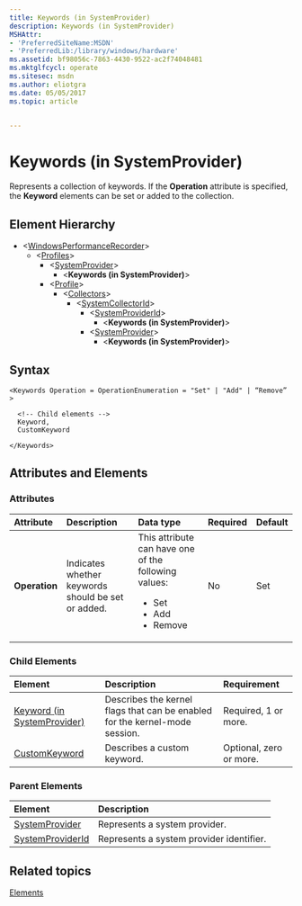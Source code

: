 ```yaml
---
title: Keywords (in SystemProvider)
description: Keywords (in SystemProvider)
MSHAttr:
- 'PreferredSiteName:MSDN'
- 'PreferredLib:/library/windows/hardware'
ms.assetid: bf98056c-7863-4430-9522-ac2f74048481
ms.mktglfcycl: operate
ms.sitesec: msdn
ms.author: eliotgra
ms.date: 05/05/2017
ms.topic: article


---
```



# Keywords (in SystemProvider)

Represents a collection of keywords. If the **Operation** attribute is specified, the **Keyword** elements can be set or added to the collection.


## Element Hierarchy

* \<[WindowsPerformanceRecorder](windowsperformancerecorder.md)\>
  * \<[Profiles](profiles.md)\>
    * \<[SystemProvider](systemprovider.md)\>
      * \<**Keywords (in SystemProvider)**\>
    * \<[Profile](profile-wpr.md)\>
      * \<[Collectors](collectors.md)\>
        * \<[SystemCollectorId](systemcollectorid.md)\>
          * \<[SystemProviderId](systemproviderid.md)\>
            * \<**Keywords (in SystemProvider)**\>
          * \<[SystemProvider](systemprovider.md)\>
            * \<**Keywords (in SystemProvider)**\>


## Syntax

```
<Keywords Operation = OperationEnumeration = "Set" | "Add" | “Remove” >

  <!-- Child elements -->
  Keyword,
  CustomKeyword

</Keywords>
```


## Attributes and Elements


### Attributes

| Attribute     | Description                                        | Data type                                                                                                 | Required | Default |
| :------------ | :------------------------------------------------- | :-------------------------------------------------------------------------------------------------------- | :------- | :------ |
| **Operation** | Indicates whether keywords should be set or added. | This attribute can have one of the following values: <ul> <li>Set</li> <li>Add</li> <li>Remove</li> </ul> | No       | Set     |


### Child Elements

| Element                                                       | Description                                                                 | Requirement             |
| :------------------------------------------------------------ | :-------------------------------------------------------------------------- | :---------------------- |
| [Keyword (in SystemProvider)](keyword--in-systemprovider-.md) | Describes the kernel flags that can be enabled for the kernel-mode session. | Required, 1 or more.    |
| [CustomKeyword](customkeyword.md)                             | Describes a custom keyword.                                                 | Optional, zero or more. |


### Parent Elements

| Element                                 | Description                              |
| :-------------------------------------- | :--------------------------------------- |
| [SystemProvider](systemprovider.md)     | Represents a system provider.            |
| [SystemProviderId](systemproviderid.md) | Represents a system provider identifier. |


## Related topics

[Elements](elements.md)

